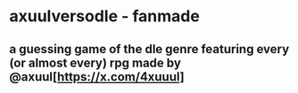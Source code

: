 # axuulversodle - fanmade

## a guessing game of the dle genre featuring every (or almost every) rpg made by @axuul[https://x.com/4xuuul]
